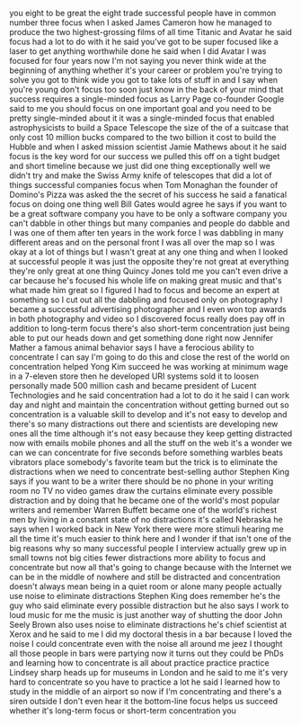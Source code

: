 
you
eight to be great the eight trade
successful people have in common number
three focus when I asked James Cameron
how he managed to produce the two
highest-grossing films of all time
Titanic and Avatar he said focus had a
lot to do with it he said you&#39;ve got to
be super focused like a laser to get
anything worthwhile done he said when I
did Avatar I was focused for four years
now I&#39;m not saying you never think wide
at the beginning of anything whether
it&#39;s your career or problem you&#39;re
trying to solve you got to think wide
you got to take lots of stuff in and I
say when you&#39;re young don&#39;t focus too
soon just know in the back of your mind
that success requires a single-minded
focus as Larry Page co-founder Google
said to me you should focus on one
important goal and you need to be pretty
single-minded about it it was a
single-minded focus that enabled
astrophysicists to build a Space
Telescope the size of the of a suitcase
that only cost 10 million bucks compared
to the two billion it cost to build the
Hubble and when I asked mission
scientist Jamie Mathews about it he said
focus is the key word for our success we
pulled this off on a tight budget and
short timeline because we just did one
thing exceptionally well we didn&#39;t try
and make the Swiss Army knife of
telescopes that did a lot of things
successful companies focus when Tom
Monaghan the founder of Domino&#39;s Pizza
was asked the the secret of his success
he said a fanatical focus on doing one
thing well Bill Gates would agree he
says if you want to be a great software
company you have to be only a software
company
you can&#39;t dabble in other things but
many companies and people do dabble and
I was one of them after ten years in the
work force I was dabbling in many
different areas and on the personal
front I was all over the map so I was
okay at a lot of things but I wasn&#39;t
great at any one thing and when I looked
at successful people it was just the
opposite they&#39;re not great at everything
they&#39;re only great at one thing Quincy
Jones told me you can&#39;t even drive a car
because he&#39;s focused his whole life on
making great music
and that&#39;s what made him great so I
figured I had to focus and become an
expert at something so I cut out all the
dabbling and focused only on photography
I became a successful advertising
photographer and I even won top awards
in both photography and video so I
discovered focus really does pay off in
addition to long-term focus
there&#39;s also short-term concentration
just being able to put our heads down
and get something done right now
Jennifer Mather a famous animal behavior
says I have a ferocious ability to
concentrate I can say I&#39;m going to do
this and close the rest of the world on
concentration helped Yong Kim succeed he
was working at minimum wage in a
7-eleven store then he developed URI
systems sold it to loosen personally
made 500 million cash and became
president of Lucent Technologies and he
said concentration had a lot to do it he
said I can work day and night and
maintain the concentration without
getting burned out so concentration is a
valuable skill to develop and it&#39;s not
easy to develop and there&#39;s so many
distractions out there and scientists
are developing new ones all the time
although it&#39;s not easy because they keep
getting distracted now with emails
mobile phones and all the stuff on the
web it&#39;s a wonder we can we can
concentrate for five seconds before
something warbles beats vibrators place
somebody&#39;s favorite team but the trick
is to eliminate the distractions when we
need to concentrate
best-selling author Stephen King says if
you want to be a writer
there should be no phone in your writing
room no TV no video games draw the
curtains eliminate every possible
distraction and by doing that he became
one of the world&#39;s most popular writers
and remember Warren Buffett became one
of the world&#39;s richest men by living in
a constant state of no distractions
it&#39;s called Nebraska he says when I
worked back in New York there were more
stimuli hearing me all the time it&#39;s
much easier to think here and I wonder
if that isn&#39;t one of the big reasons why
so many successful people I interview
actually grew up in small towns not big
cities fewer distractions more ability
to focus and concentrate but now all
that&#39;s going to change because with the
Internet
we can be in the middle of nowhere and
still be distracted and concentration
doesn&#39;t always mean being in a quiet
room or alone many people actually use
noise to eliminate distractions Stephen
King does remember he&#39;s the guy who said
eliminate every possible distraction but
he also says I work to loud music for me
the music is just another way of
shutting the door John Seely Brown also
uses noise to eliminate distractions
he&#39;s chief scientist at Xerox and he
said to me I did my doctoral thesis in a
bar because I loved the noise I could
concentrate even with the noise all
around me jeez I thought all those
people in bars were partying now it
turns out they could be PhDs and
learning how to concentrate is all about
practice practice practice
Lindsey sharp heads up for museums in
London and he said to me it&#39;s very hard
to concentrate so you have to practice a
lot he said I learned how to study in
the middle of an airport so now if I&#39;m
concentrating and there&#39;s a siren
outside I don&#39;t even hear it the
bottom-line focus helps us succeed
whether it&#39;s long-term focus or
short-term concentration
you
